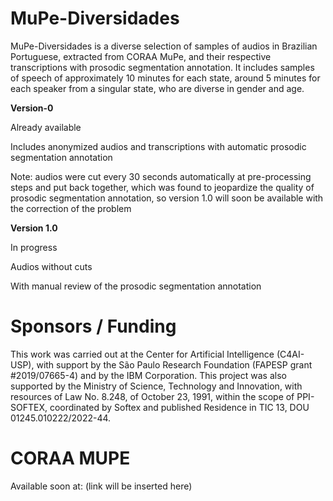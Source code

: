 # MuPe-Diversidades
MuPe-Diversidades is a diverse selection of samples of audios in Brazilian Portuguese, extracted from CORAA MuPe, and their respective transcriptions with prosodic segmentation annotation. It includes samples of speech of approximately 10 minutes for each state, around 5 minutes for each speaker from a singular state, who are diverse in gender and age.


**Version-0**

Already available

Includes anonymized audios and transcriptions with automatic prosodic segmentation annotation

Note: audios were cut every 30 seconds automatically at pre-processing steps and put back together, which was found to jeopardize the quality of prosodic segmentation annotation, so version 1.0 will soon be available with the correction of the problem


**Version 1.0**

In progress

Audios without cuts 

With manual review of the prosodic segmentation annotation

# Sponsors / Funding

This work was carried out at the Center for Artificial Intelligence (C4AI-USP), with support by the São Paulo Research Foundation (FAPESP grant #2019/07665-4) and by the IBM Corporation. This project was also supported by the Ministry of Science, Technology and Innovation, with resources of Law No. 8.248, of October 23, 1991, within the scope of PPI-SOFTEX, coordinated by Softex and published Residence in TIC 13, DOU 01245.010222/2022-44.

# CORAA MUPE

Available soon at: (link will be inserted here)
